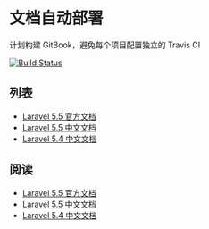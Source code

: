 # 文档自动部署

计划构建 GitBook，避免每个项目配置独立的 Travis CI

[![Build Status](https://travis-ci.org/khs1994-gitbook/khs1994-gitbook.github.io.svg?branch=master)](https://travis-ci.org/khs1994-gitbook/khs1994-gitbook.github.io)

## 列表

* [Laravel 5.5 官方文档](https://github.com/khs1994-gitbook/laravel-docs-en)
* [Laravel 5.5 中文文档](https://github.com/khs1994-gitbook/laravel-docs)
* [Laravel 5.4 中文文档](https://github.com/khs1994-gitbook/laravel-5.4)

## 阅读

* [Laravel 5.5 官方文档](https://khs1994-gitbook.github.io/laravel-docs-en/)
* [Laravel 5.5 中文文档](https://khs1994-gitbook.github.io/laravel-docs/)
* [Laravel 5.4 中文文档](https://khs1994-gitbook.github.io/laravel-5.4/)
